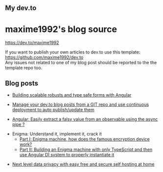 ## My dev.to

# maxime1992's blog source

https://dev.to/maxime1992

If you want to publish your own articles to dev.to use this template: https://github.com/maxime1992/dev.to  
Any issues not related to one of my blog post should be reported to the the template repo too.

## Blog posts

- [Building scalable robusts and type safe forms with Angular](https://dev.to/maxime1992/building-scalable-robust-and-type-safe-forms-with-angular-3nf9)

- [Manage your dev.to blog posts from a GIT repo and use continuous deployment to auto publish/update them](https://dev.to/maxime1992/manage-your-dev-to-blog-posts-from-a-git-repo-and-use-continuous-deployment-to-auto-publish-update-them-143j)

- [Angular: Easily extract a falsy value from an observable using the async pipe ?](https://dev.to/maxime1992/angular-easily-extract-a-falsy-value-from-an-observable-using-the-async-pipe-112g)

* Enigma: Understand it, implement it, crack it
  - [Part I: Enigma machine, how does the famous encryption device work?](https://dev.to/maxime1992/enigma-machine-how-does-the-famous-encryption-device-work-5aon)
  - [Part II: Building an Enigma machine with only TypeScript and then use Angular DI system to properly instantiate it](https://dev.to/maxime1992/building-an-enigma-machine-with-only-typescript-and-then-use-angular-di-system-to-properly-instantiate-it-2e2h)

- [Next level data privacy with easy free and secure self hosting at home](https://dev.to/maxime1992/next-level-data-privacy-with-easy-free-and-secure-self-hosting-at-home-2c84)

